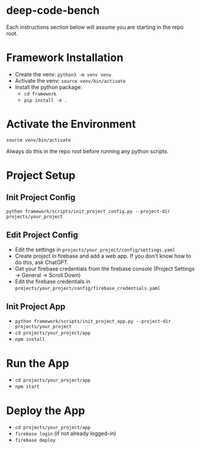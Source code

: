 # deep-code-bench

Each instructions section below will assume you are starting in the repo root.

# Framework Installation

- Create the venv: `python3 -m venv venv`
- Activate the venv: `source venv/bin/activate`
- Install the python package:
    - `cd framework`
    - `pip install -e .`

# Activate the Environment

`source venv/bin/activate`

Always do this in the repo root before running any python scripts.

# Project Setup

## Init Project Config

`python framework/scripts/init_project_config.py --project-dir projects/your_project`

## Edit Project Config

- Edit the settings in `projects/your_project/config/settings.yaml`
- Create project in firebase and add a web app. If you don't know how to do this, ask ChatGPT.
- Get your firebase credentials from the firebase console (Project Settings -> General -> Scroll Down)
- Edit the firebase credentials in `projects/your_project/config/firebase_credentials.yaml`

## Init Project App

- `python framework/scripts/init_project_app.py --project-dir projects/your_project`
- `cd projects/your_project/app`
- `npm install`

# Run the App

- `cd projects/your_project/app`
- `npm start`

# Deploy the App

- `cd projects/your_project/app`
- `firebase login` (if not already logged-in)
- `firebase deploy`